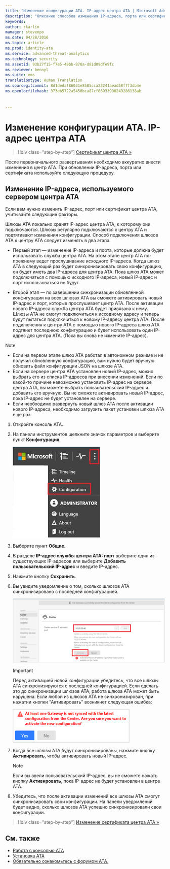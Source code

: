```yaml
---
title: "Изменение конфигурации ATА. IP-адрес центра АТА | Microsoft Advanced Threat Analytics"
description: "Описание способов изменения IP-адреса, порта или сертификата центра обработки ATA."
keywords: 
author: rkarlin
manager: stevenpo
ms.date: 04/28/2016
ms.topic: article
ms.prod: identity-ata
ms.service: advanced-threat-analytics
ms.technology: security
ms.assetid: 93b27f15-f7e5-49bb-870a-d81d09dfe9fc
ms.reviewer: bennyl
ms.suite: ems
translationtype: Human Translation
ms.sourcegitcommit: 8d1dedaf86031e8585cca23241aead58f7f3db4e
ms.openlocfilehash: 373eb5722a5450bca87cf66933990249286138ab


---
```


# Изменение конфигурации АТА. IP-адрес центра АТА

>[!div class="step-by-step"]
[Сертификат центра ATA »](modifying-ata-config-centercert.md)

После первоначального развертывания необходимо аккуратно внести изменения в центр ATA. При обновлении IP-адреса, порта или сертификата используйте следующую процедуру.

## Изменение IP-адреса, используемого сервером центра ATA
Если вам нужно изменить IP-адрес, порт или сертификат центра ATA, учитывайте следующие факторы.

Шлюзы ATA локально хранят IP-адрес центра ATA, к которому они подключаются. Шлюзы регулярно подключаются к центру ATA и подтягивают изменения конфигурации. Способ подключения шлюзов ATA к центру ATA следует изменять в два этапа.

-   Первый этап — изменение IP-адреса и порта, которые должна будет использовать служба центра ATA. На этом этапе центр ATA по-прежнему ведет прослушивание исходного IP-адреса. Когда шлюз ATA в следующий раз будет синхронизировать свою конфигурацию, он будет иметь два IP-адреса для центра ATA. Пока шлюз ATA может подключаться с помощью исходного IP-адреса, новый IP-адрес и порт использоваться не будут.

-   Второй этап — по завершении синхронизации обновленной конфигурации на всех шлюзах АТА вы сможете активировать новый IP-адрес и порт, которые прослушивает центр АТА. После активации нового IP-адреса служба центра ATA будет привязана к нему. Шлюзы ATA не смогут подключиться к исходному адресу и теперь будут пытаться подключиться к новому IP-адресу центра ATA. После подключения к центру ATA с помощью нового IP-адреса шлюз ATA подтянет последнюю конфигурацию и будет использовать один IP-адрес для центра ATA. (Пока вы снова не измените IP-адрес).

> [!NOTE]
> -   Если на первом этапе шлюз ATA работал в автономном режиме и не получил обновленную конфигурацию, вам нужно будет вручную обновить файл конфигурации JSON на шлюзе ATA.
> -   Если на сервере центра ATA установлен новый IP-адрес, можно выбрать его из списка IP-адресов при внесении изменений. Если по какой-то причине невозможно установить IP-адрес на сервере центра ATA, вы можете выбрать пользовательский IP-адрес и добавить его вручную. Вы не сможете активировать новый IP-адрес, пока IP-адрес не будет установлен на сервере.
> -   Если необходимо развернуть новый шлюз ATA после активации нового IP-адреса, необходимо загрузить пакет установки шлюза ATA еще раз.

1.  Откройте консоль ATA.

2.  На панели инструментов щелкните значок параметров и выберите пункт **Конфигурация**.

    ![Значок параметров конфигурации ATA](media/ATA-config-icon.JPG)

3.  Выберите пункт **Общие**.

4.  В разделе **IP-адрес службы центра ATA: порт** выберите один из существующих IP-адресов или выберите **Добавить пользовательский IP-адрес** и введите IP-адрес.

5.  Нажмите кнопку **Сохранить**.

6.  Вы увидите уведомление о том, сколько шлюзов ATA синхронизировано с последней конфигурацией.

    ![Изображение синхронизированных шлюзов центра ATA](media/ATA-chge-IP-after-clicking-save.png)

    >[!IMPORTANT]
    >Перед активацией новой конфигурации убедитесь, что все шлюзы ATA синхронизируются с последней конфигурацией. Если сделать это до синхронизации шлюзов ATA, работа шлюза ATA может быть нарушена. Если любой из шлюзов ATA не синхронизирован, при нажатии кнопки "Активировать" возникнет следующая ошибка:
    >
    >    ![Ошибка синхронизации шлюза ATA](media/ataGW-not-synced.png)


7.  Когда все шлюзы ATA будут синхронизированы, нажмите кнопку **Активировать**, чтобы активировать новый IP-адрес.

    > [!NOTE]
    > Если вы ввели пользовательский IP-адрес, вы не сможете нажать кнопку **Активировать**, пока IP-адрес не будет установлен в центре ATA.

8.  Убедитесь, что после активации изменений все шлюзы ATA смогут синхронизировать свои конфигурации. На панели уведомлений будет видно, сколько шлюзов ATA успешно синхронизировали свои конфигурации.

>[!div class="step-by-step"]
[Изменение сертификата центра ATA »](modifying-ata-config-centercert.md)


## См. также
- [Работа с консолью ATA](working-with-ata-console.md)
- [Установка ATA](install-ata.md)
- [Обязательно ознакомьтесь с форумом ATA.](https://social.technet.microsoft.com/Forums/security/home?forum=mata)



<!--HONumber=Jun16_HO4-->


